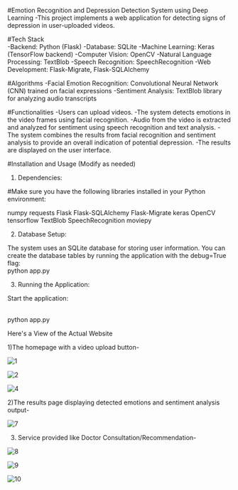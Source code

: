 #Emotion Recognition and Depression Detection System using Deep Learning
-This project implements a web application for detecting signs of depression in user-uploaded videos.

#Tech Stack
<br>-Backend: Python (Flask)
-Database: SQLite
-Machine Learning: Keras (TensorFlow backend)
-Computer Vision: OpenCV
-Natural Language Processing: TextBlob
-Speech Recognition: SpeechRecognition
-Web Development: Flask-Migrate, Flask-SQLAlchemy<br>

#Algorithms
-Facial Emotion Recognition: Convolutional Neural Network (CNN) trained on facial expressions
-Sentiment Analysis: TextBlob library for analyzing audio transcripts

#Functionalities
-Users can upload videos.
-The system detects emotions in the video frames using facial recognition.
-Audio from the video is extracted and analyzed for sentiment using speech recognition and text analysis.
-The system combines the results from facial recognition and sentiment analysis to provide an overall indication of potential depression.
-The results are displayed on the user interface.

#Installation and Usage (Modify as needed)
1. Dependencies:

#Make sure you have the following libraries installed in your Python environment:

numpy
requests
Flask
Flask-SQLAlchemy
Flask-Migrate
keras
OpenCV
tensorflow
TextBlob
SpeechRecognition
moviepy

2. Database Setup:

The system uses an SQLite database for storing user information. You can create the database tables by running the application with the debug=True flag:
<br>python app.py<br/>

3. Running the Application:

Start the application:

<br>python app.py<br/>

Here's a View of the Actual Website

1)The homepage with a video upload button-

![1](https://github.com/user-attachments/assets/ab208e3a-0336-4c47-8a05-d0aa0e16a4b4)

![2](https://github.com/user-attachments/assets/d139e6a3-78e0-46d2-933e-94ff5695c1be)

![4](https://github.com/user-attachments/assets/d71d889f-24db-4882-bdc5-8a40b9519beb)


2)The results page displaying detected emotions and sentiment analysis output-

![7](https://github.com/user-attachments/assets/2e7cc899-f0f0-4f40-bd01-c1695820b927)

3) Service provided like Doctor Consultation/Recommendation-
   
![8](https://github.com/user-attachments/assets/8d8293ce-9bc0-4703-b5b7-991176ea8a6c)

![9](https://github.com/user-attachments/assets/b9be3cb6-93e5-4a85-813c-2a614040a273)

![10](https://github.com/user-attachments/assets/dcb245cc-5b3b-451d-956b-8d1cbbba53b0)


